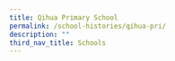 ```yaml
---
title: Qihua Primary School
permalink: /school-histories/qihua-pri/
description: ""
third_nav_title: Schools
---
```


